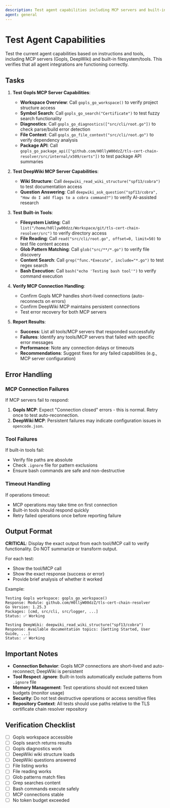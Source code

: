 ```yaml
---
description: Test agent capabilities including MCP servers and built-in tools
agent: general
---
```


# Test Agent Capabilities

Test the current agent capabilities based on instructions and tools, including MCP servers (Gopls, DeepWiki) and built-in filesystem/tools. This verifies that all agent integrations are functioning correctly.

## Tasks

1. **Test Gopls MCP Server Capabilities**:
   - **Workspace Overview**: Call `gopls_go_workspace()` to verify project structure access
   - **Symbol Search**: Call `gopls_go_search("Certificate")` to test fuzzy search functionality
   - **Diagnostics**: Call `gopls_go_diagnostics(["src/cli/root.go"])` to check parse/build error detection
   - **File Context**: Call `gopls_go_file_context("src/cli/root.go")` to verify dependency analysis
   - **Package API**: Call `gopls_go_package_api(["github.com/H0llyW00dzZ/tls-cert-chain-resolver/src/internal/x509/certs"])` to test package API summaries

2. **Test DeepWiki MCP Server Capabilities**:
   - **Wiki Structure**: Call `deepwiki_read_wiki_structure("spf13/cobra")` to test documentation access
   - **Question Answering**: Call `deepwiki_ask_question("spf13/cobra", "How do I add flags to a cobra command?")` to verify AI-assisted research

3. **Test Built-in Tools**:
   - **Filesystem Listing**: Call `list("/home/h0llyw00dzz/Workspace/git/tls-cert-chain-resolver/src")` to verify directory access
   - **File Reading**: Call `read("src/cli/root.go", offset=0, limit=50)` to test file content access
   - **Glob Pattern Matching**: Call `glob("src/**/*.go")` to verify file discovery
   - **Content Search**: Call `grep("func.*Execute", include="*.go")` to test regex search
   - **Bash Execution**: Call `bash("echo 'Testing bash tool'")` to verify command execution

4. **Verify MCP Connection Handling**:
   - Confirm Gopls MCP handles short-lived connections (auto-reconnects on errors)
   - Confirm DeepWiki MCP maintains persistent connections
   - Test error recovery for both MCP servers

5. **Report Results**:
   - **Success**: List all tools/MCP servers that responded successfully
   - **Failures**: Identify any tools/MCP servers that failed with specific error messages
   - **Performance**: Note any connection delays or timeouts
   - **Recommendations**: Suggest fixes for any failed capabilities (e.g., MCP server configuration)

## Error Handling

### MCP Connection Failures

If MCP servers fail to respond:

1. **Gopls MCP**: Expect "Connection closed" errors - this is normal. Retry once to test auto-reconnection.
2. **DeepWiki MCP**: Persistent failures may indicate configuration issues in `opencode.json`.

### Tool Failures

If built-in tools fail:
- Verify file paths are absolute
- Check `.ignore` file for pattern exclusions
- Ensure bash commands are safe and non-destructive

### Timeout Handling

If operations timeout:
- MCP operations may take time on first connection
- Built-in tools should respond quickly
- Retry failed operations once before reporting failure

## Output Format

**CRITICAL**: Display the exact output from each tool/MCP call to verify functionality. Do NOT summarize or transform output.

For each test:
- Show the tool/MCP call
- Show the exact response (success or error)
- Provide brief analysis of whether it worked

Example:
```
Testing Gopls workspace: gopls_go_workspace()
Response: Module: github.com/H0llyW00dzZ/tls-cert-chain-resolver
Go Version: 1.25.3
Packages: [cmd, src/cli, src/logger, ...]
Status: ✅ Working

Testing DeepWiki: deepwiki_read_wiki_structure("spf13/cobra")
Response: Available documentation topics: [Getting Started, User Guide, ...]
Status: ✅ Working
```

## Important Notes

- **Connection Behavior**: Gopls MCP connections are short-lived and auto-reconnect; DeepWiki is persistent
- **Tool Respect .ignore**: Built-in tools automatically exclude patterns from `.ignore` file
- **Memory Management**: Test operations should not exceed token budgets (monitor usage)
- **Security**: Do not test destructive operations or access sensitive files
- **Repository Context**: All tests should use paths relative to the TLS certificate chain resolver repository

## Verification Checklist

- [ ] Gopls workspace accessible
- [ ] Gopls search returns results
- [ ] Gopls diagnostics work
- [ ] DeepWiki wiki structure loads
- [ ] DeepWiki questions answered
- [ ] File listing works
- [ ] File reading works
- [ ] Glob patterns match files
- [ ] Grep searches content
- [ ] Bash commands execute safely
- [ ] MCP connections stable
- [ ] No token budget exceeded

